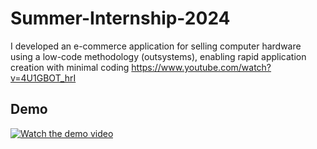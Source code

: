 # Summer-Internship-2024
I developed an e-commerce application for selling computer hardware using a low-code methodology (outsystems), enabling rapid application creation with minimal coding
https://www.youtube.com/watch?v=4U1GBOT_hrI

## Demo

[![Watch the demo video](https://img.youtube.com/vi/4U1GBOT_hrI/0.jpg)](https://youtu.be/abc123XYZ)

